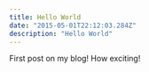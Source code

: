 ```yaml
---
title: Hello World
date: "2015-05-01T22:12:03.284Z"
description: "Hello World"
---
```


First post on my blog! How exciting!
